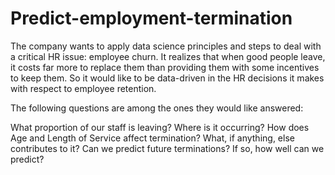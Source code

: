 # Predict-employment-termination

The company wants to apply data science principles and steps to deal with a critical HR issue: employee churn. It realizes that when good people leave, it costs far more to replace them than providing them with some incentives to keep them. So it would like to be data-driven in the HR decisions it makes with respect to employee retention.

The following questions are among the ones they would like answered:

What proportion of our staff is leaving?
Where is it occurring?
How does Age and Length of Service affect termination?
What, if anything, else contributes to it?
Can we predict future terminations?
If so, how well can we predict?
